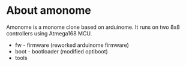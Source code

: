 
About amonome
==========================================================================

Amonome is a monome clone based on arduinome. It runs on two 8x8 controllers using Atmega168 MCU.

* fw - firmware (reworked arduinome firmware)
* boot - bootloader (modified optiboot)
* tools
